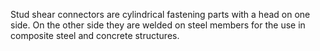 Stud shear connectors are cylindrical fastening parts with a head on one side. On the other side they are welded on steel members for the use in composite steel and concrete structures.